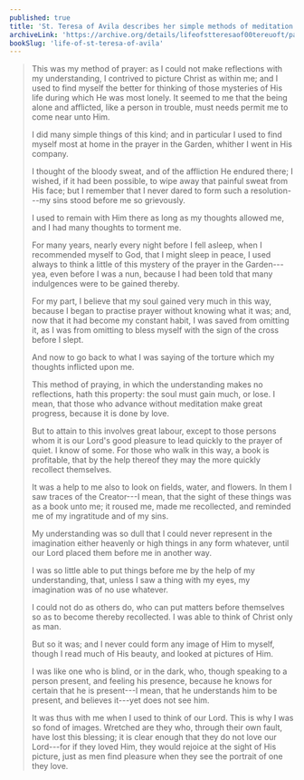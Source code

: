 ```yaml
---
published: true
title: 'St. Teresa of Avila describes her simple methods of meditation'
archiveLink: 'https://archive.org/details/lifeofstteresaof00tereuoft/page/66?view=theater'
bookSlug: 'life-of-st-teresa-of-avila'
---
```


> This was my method of prayer: as I could not make reflections with my understanding, I contrived to picture Christ as within me; and I used to find myself the better for thinking of those mysteries of His life during which He was most lonely. It seemed to me that the being alone and afflicted, like a person in trouble, must needs permit me to come near unto Him.
> 
> I did many simple things of this kind; and in particular I used to find myself most at home in the prayer in the Garden, whither I went in His company.
> 
> I thought of the bloody sweat, and of the affliction He endured there; I wished, if it had been possible, to wipe away that painful sweat from His face; but I remember that I never dared to form such a resolution---my sins stood before me so grievously.
> 
> I used to remain with Him there as long as my thoughts allowed me, and I had many thoughts to torment me.
> 
> For many years, nearly every night before I fell asleep, when I recommended myself to God, that I might sleep in peace, I used always to think a little of this mystery of the prayer in the Garden---yea, even before I was a nun, because I had been told that many indulgences were to be gained thereby.
> 
> For my part, I believe that my soul gained very much in this way, because I began to practise prayer without knowing what it was; and, now that it had become my constant habit, I was saved from omitting it, as I was from omitting to bless myself with the sign of the cross before I slept.
> 
> And now to go back to what I was saying of the torture which my thoughts inflicted upon me.
> 
> This method of praying, in which the understanding makes no reflections, hath this property: the soul must gain much, or lose. I mean, that those who advance without meditation make great progress, because it is done by love.
> 
> But to attain to this involves great labour, except to those persons whom it is our Lord's good pleasure to lead quickly to the prayer of quiet. I know of some. For those who walk in this way, a book is profitable, that by the help thereof they may the more quickly recollect themselves.
> 
> It was a help to me also to look on fields, water, and flowers. In them I saw traces of the Creator---I mean, that the sight of these things was as a book unto me; it roused me, made me recollected, and reminded me of my ingratitude and of my sins.
> 
> My understanding was so dull that I could never represent in the imagination either heavenly or high things in any form whatever, until our Lord placed them before me in another way.
> 
> I was so little able to put things before me by the help of my understanding, that, unless I saw a thing with my eyes, my imagination was of no use whatever.
> 
> I could not do as others do, who can put matters before themselves so as to become thereby recollected. I was able to think of Christ only as man.
> 
> But so it was; and I never could form any image of Him to myself, though I read much of His beauty, and looked at pictures of Him.
> 
> I was like one who is blind, or in the dark, who, though speaking to a person present, and feeling his presence, because he knows for certain that he is present---I mean, that he understands him to be present, and believes it---yet does not see him.
> 
> It was thus with me when I used to think of our Lord. This is why I was so fond of images. Wretched are they who, through their own fault, have lost this blessing; it is clear enough that they do not love our Lord---for if they loved Him, they would rejoice at the sight of His picture, just as men find pleasure when they see the portrait of one they love.